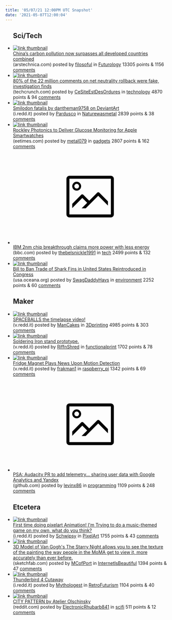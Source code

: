 ```yaml
---
title: '05/07/21 12:00PM UTC Snapshot'
date: '2021-05-07T12:00:04'
---
```

<ul>
<h2>Sci/Tech</h2>

<li><a href='https://arstechnica.com/tech-policy/2021/05/chinas-carbon-pollution-now-surpasses-all-developed-countries-combined/'><img src='https://b.thumbs.redditmedia.com/nL5vOE45sjl7VTzcpyFqUR_AJqxF0zjB6y1gF-DAmoo.jpg' alt='link thumbnail'></a><div><div class='linkTitle'><a href='https://arstechnica.com/tech-policy/2021/05/chinas-carbon-pollution-now-surpasses-all-developed-countries-combined/'>China’s carbon pollution now surpasses all developed countries combined</a></div>(arstechnica.com) posted by <a href='https://www.reddit.com/user/filosoful'>filosoful</a> in <a href='https://www.reddit.com/r/Futurology'>Futurology</a> 13305 points & 1156 <a href='https://www.reddit.com/r/Futurology/comments/n6floz/chinas_carbon_pollution_now_surpasses_all/'>comments</a></div></li>

<li><a href='https://techcrunch.com/2021/05/06/80-of-the-22-million-comments-on-net-neutrality-rollback-were-fake-investigation-finds/'><img src='https://b.thumbs.redditmedia.com/X5tauIgykF5A9An4QChn8buMvwt6PxaPtwDVgSzKZbY.jpg' alt='link thumbnail'></a><div><div class='linkTitle'><a href='https://techcrunch.com/2021/05/06/80-of-the-22-million-comments-on-net-neutrality-rollback-were-fake-investigation-finds/'>80% of the 22 million comments on net neutrality rollback were fake, investigation finds</a></div>(techcrunch.com) posted by <a href='https://www.reddit.com/user/CeSiteEstDesOrdures'>CeSiteEstDesOrdures</a> in <a href='https://www.reddit.com/r/technology'>technology</a> 4870 points & 94 <a href='https://www.reddit.com/r/technology/comments/n6gda6/80_of_the_22_million_comments_on_net_neutrality/'>comments</a></div></li>

<li><a href='https://i.redd.it/o7v1uey7scu61.jpg'><img src='https://b.thumbs.redditmedia.com/CQJN61oSHeo5dAVMMD_FfO46ZXe5q5CkWOhk48Zwpcg.jpg' alt='link thumbnail'></a><div><div class='linkTitle'><a href='https://i.redd.it/o7v1uey7scu61.jpg'>Smilodon fatalis by dantheman9758 on DeviantArt</a></div>(i.redd.it) posted by <a href='https://www.reddit.com/user/Pardusco'>Pardusco</a> in <a href='https://www.reddit.com/r/Naturewasmetal'>Naturewasmetal</a> 2839 points & 38 <a href='https://www.reddit.com/r/Naturewasmetal/comments/n6e2sj/smilodon_fatalis_by_dantheman9758_on_deviantart/'>comments</a></div></li>

<li><a href='https://www.eetimes.com/rockley-photonics-to-deliver-glucose-monitoring-for-apple-smartwatches/'><img src='https://a.thumbs.redditmedia.com/oZihzE9f4YPzh_Xojz-aVAJDOMYUzLCNcUI-o00F6O4.jpg' alt='link thumbnail'></a><div><div class='linkTitle'><a href='https://www.eetimes.com/rockley-photonics-to-deliver-glucose-monitoring-for-apple-smartwatches/'>Rockley Photonics to Deliver Glucose Monitoring for Apple Smartwatches</a></div>(eetimes.com) posted by <a href='https://www.reddit.com/user/metal079'>metal079</a> in <a href='https://www.reddit.com/r/gadgets'>gadgets</a> 2807 points & 162 <a href='https://www.reddit.com/r/gadgets/comments/n6it5t/rockley_photonics_to_deliver_glucose_monitoring/'>comments</a></div></li>

<li><a href='https://www.bbc.com/news/technology-57009930'><svg version='1.1' viewBox='-34 -14 104 64' preserveAspectRatio='xMidYMid meet' xmlns='http://www.w3.org/2000/svg' xmlns:xlink='http://www.w3.org/1999/xlink'>
    <title>link thumbnail</title>
    <path d='M32,4H4A2,2,0,0,0,2,6V30a2,2,0,0,0,2,2H32a2,2,0,0,0,2-2V6A2,2,0,0,0,32,4ZM4,30V6H32V30Z'></path>
    <path d='M8.92,14a3,3,0,1,0-3-3A3,3,0,0,0,8.92,14Zm0-4.6A1.6,1.6,0,1,1,7.33,11,1.6,1.6,0,0,1,8.92,9.41Z'></path>
    <path d='M22.78,15.37l-5.4,5.4-4-4a1,1,0,0,0-1.41,0L5.92,22.9v2.83l6.79-6.79L16,22.18l-3.75,3.75H15l8.45-8.45L30,24V21.18l-5.81-5.81A1,1,0,0,0,22.78,15.37Z'></path>
    </svg></a><div><div class='linkTitle'><a href='https://www.bbc.com/news/technology-57009930'>IBM 2nm chip breakthrough claims more power with less energy</a></div>(bbc.com) posted by <a href='https://www.reddit.com/user/thebelsnickle1991'>thebelsnickle1991</a> in <a href='https://www.reddit.com/r/tech'>tech</a> 2499 points & 132 <a href='https://www.reddit.com/r/tech/comments/n69pkh/ibm_2nm_chip_breakthrough_claims_more_power_with/'>comments</a></div></li>

<li><a href='https://usa.oceana.org/press-releases/bill-ban-trade-shark-fins-united-states-reintroduced-congress?utm_campaign=2021-eNews&amp;utm_source=en&amp;utm_medium=email&amp;utm_id=cA1Elh63i21pIK'><img src='https://b.thumbs.redditmedia.com/i3KdcRSEze5thhOryMacXH6pu2g3nrDkwUfHGehJxyA.jpg' alt='link thumbnail'></a><div><div class='linkTitle'><a href='https://usa.oceana.org/press-releases/bill-ban-trade-shark-fins-united-states-reintroduced-congress?utm_campaign=2021-eNews&amp;utm_source=en&amp;utm_medium=email&amp;utm_id=cA1Elh63i21pIK'>Bill to Ban Trade of Shark Fins in United States Reintroduced in Congress</a></div>(usa.oceana.org) posted by <a href='https://www.reddit.com/user/SwagDaddyHavs'>SwagDaddyHavs</a> in <a href='https://www.reddit.com/r/environment'>environment</a> 2252 points & 60 <a href='https://www.reddit.com/r/environment/comments/n6dw0j/bill_to_ban_trade_of_shark_fins_in_united_states/'>comments</a></div></li>

<h2>Maker</h2>

<li><a href='https://v.redd.it/66opo8l3yjx61'><img src='https://b.thumbs.redditmedia.com/b7IuPVIB0W6C8LJgm8jnKh7zzb3FavtspA74C-q2zXs.jpg' alt='link thumbnail'></a><div><div class='linkTitle'><a href='https://v.redd.it/66opo8l3yjx61'>SPACEBALLS the timelapse video!</a></div>(v.redd.it) posted by <a href='https://www.reddit.com/user/ManCakes'>ManCakes</a> in <a href='https://www.reddit.com/r/3Dprinting'>3Dprinting</a> 4985 points & 303 <a href='https://www.reddit.com/r/3Dprinting/comments/n6fhvq/spaceballs_the_timelapse_video/'>comments</a></div></li>

<li><a href='https://v.redd.it/35qn3ldk9jx61'><img src='https://b.thumbs.redditmedia.com/u_oJC0RXy3hnfOPsiAyz09jzL3mqso3Jg6hzwSyoqvw.jpg' alt='link thumbnail'></a><div><div class='linkTitle'><a href='https://v.redd.it/35qn3ldk9jx61'>Soldering Iron stand prototype.</a></div>(v.redd.it) posted by <a href='https://www.reddit.com/user/RiffnShred'>RiffnShred</a> in <a href='https://www.reddit.com/r/functionalprint'>functionalprint</a> 1702 points & 78 <a href='https://www.reddit.com/r/functionalprint/comments/n6ccz5/soldering_iron_stand_prototype/'>comments</a></div></li>

<li><a href='https://v.redd.it/6g52izw6nix61'><img src='https://b.thumbs.redditmedia.com/soR27zwPwODI26vWs7ANa81_TjvW7ul2yDym9EqxTEc.jpg' alt='link thumbnail'></a><div><div class='linkTitle'><a href='https://v.redd.it/6g52izw6nix61'>Fridge Magnet Plays News Upon Motion Detection</a></div>(v.redd.it) posted by <a href='https://www.reddit.com/user/frakman1'>frakman1</a> in <a href='https://www.reddit.com/r/raspberry_pi'>raspberry_pi</a> 1342 points & 69 <a href='https://www.reddit.com/r/raspberry_pi/comments/n69l06/fridge_magnet_plays_news_upon_motion_detection/'>comments</a></div></li>

<li><a href='https://github.com/audacity/audacity/pull/835?'><svg version='1.1' viewBox='-34 -14 104 64' preserveAspectRatio='xMidYMid meet' xmlns='http://www.w3.org/2000/svg' xmlns:xlink='http://www.w3.org/1999/xlink'>
    <title>link thumbnail</title>
    <path d='M32,4H4A2,2,0,0,0,2,6V30a2,2,0,0,0,2,2H32a2,2,0,0,0,2-2V6A2,2,0,0,0,32,4ZM4,30V6H32V30Z'></path>
    <path d='M8.92,14a3,3,0,1,0-3-3A3,3,0,0,0,8.92,14Zm0-4.6A1.6,1.6,0,1,1,7.33,11,1.6,1.6,0,0,1,8.92,9.41Z'></path>
    <path d='M22.78,15.37l-5.4,5.4-4-4a1,1,0,0,0-1.41,0L5.92,22.9v2.83l6.79-6.79L16,22.18l-3.75,3.75H15l8.45-8.45L30,24V21.18l-5.81-5.81A1,1,0,0,0,22.78,15.37Z'></path>
    </svg></a><div><div class='linkTitle'><a href='https://github.com/audacity/audacity/pull/835?'>PSA: Audacity PR to add telemetry... sharing user data with Google Analytics and Yandex</a></div>(github.com) posted by <a href='https://www.reddit.com/user/levinx86'>levinx86</a> in <a href='https://www.reddit.com/r/programming'>programming</a> 1109 points & 248 <a href='https://www.reddit.com/r/programming/comments/n6kxm8/psa_audacity_pr_to_add_telemetry_sharing_user/'>comments</a></div></li>

<h2>Etcetera</h2>

<li><a href='https://i.redd.it/975kasmsnlx61.gif'><img src='https://b.thumbs.redditmedia.com/1q5XTUQYeSLCe6XlzqOcdedYQ1Lzu7yPeUjBdSeLeZo.jpg' alt='link thumbnail'></a><div><div class='linkTitle'><a href='https://i.redd.it/975kasmsnlx61.gif'>First time doing pixelart Animation! I'm Trying to do a music-themed game on my own, what do you think?</a></div>(i.redd.it) posted by <a href='https://www.reddit.com/user/Schwipsy'>Schwipsy</a> in <a href='https://www.reddit.com/r/PixelArt'>PixelArt</a> 1755 points & 43 <a href='https://www.reddit.com/r/PixelArt/comments/n6mx8n/first_time_doing_pixelart_animation_im_trying_to/'>comments</a></div></li>

<li><a href='https://sketchfab.com/3d-models/the-starry-night-756b03a918544497b7a4ba644e37550b'><img src='https://b.thumbs.redditmedia.com/m5Zpajz85rzs_n2S3ffpiQyyFlv8VtClMHfOsoEpmow.jpg' alt='link thumbnail'></a><div><div class='linkTitle'><a href='https://sketchfab.com/3d-models/the-starry-night-756b03a918544497b7a4ba644e37550b'>3D Model of Van Gogh's The Starry Night allows you to see the texture of the painting the way people in the MoMA get to view it, more accurately than ever before.</a></div>(sketchfab.com) posted by <a href='https://www.reddit.com/user/MCofPort'>MCofPort</a> in <a href='https://www.reddit.com/r/InternetIsBeautiful'>InternetIsBeautiful</a> 1394 points & 47 <a href='https://www.reddit.com/r/InternetIsBeautiful/comments/n6sisg/3d_model_of_van_goghs_the_starry_night_allows_you/'>comments</a></div></li>

<li><a href='https://i.redd.it/cs3b77grs5r61.jpg'><img src='https://b.thumbs.redditmedia.com/Pd-K8wbI56tBvbzlVv4BTYHz-VGmkRiBzAJNhimwbAs.jpg' alt='link thumbnail'></a><div><div class='linkTitle'><a href='https://i.redd.it/cs3b77grs5r61.jpg'>Thunderbird 4 Cutaway</a></div>(i.redd.it) posted by <a href='https://www.reddit.com/user/Mythologest'>Mythologest</a> in <a href='https://www.reddit.com/r/RetroFuturism'>RetroFuturism</a> 1104 points & 40 <a href='https://www.reddit.com/r/RetroFuturism/comments/n6anyu/thunderbird_4_cutaway/'>comments</a></div></li>

<li><a href='https://www.reddit.com/gallery/n6k5eb'><img src='https://b.thumbs.redditmedia.com/KF3ynjwFApmO610xtPuiBUXhfLCcjWe5VbhmC7Kd9bs.jpg' alt='link thumbnail'></a><div><div class='linkTitle'><a href='https://www.reddit.com/gallery/n6k5eb'>CITY PATTERN by Atelier Olschinsky</a></div>(reddit.com) posted by <a href='https://www.reddit.com/user/ElectronicRhubarb841'>ElectronicRhubarb841</a> in <a href='https://www.reddit.com/r/scifi'>scifi</a> 511 points & 12 <a href='https://www.reddit.com/r/scifi/comments/n6k5eb/city_pattern_by_atelier_olschinsky/'>comments</a></div></li>

</ul>
